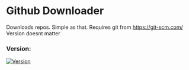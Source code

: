 # Github Downloader
Downloads repos. Simple as that. Requires git from https://git-scm.com/ Version doesnt matter
### Version:
[![Version](https://img.shields.io/github/release/PumptatoDevelopment/Github-Downloader.svg)](https://github.com/PumptatoDevelopment/Github-Downloader/releases/latest)
